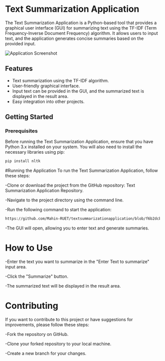 
# Text Summarization Application

The Text Summarization Application is a Python-based tool that provides a graphical user interface (GUI) for summarizing text using the TF-IDF (Term Frequency-Inverse Document Frequency) algorithm. It allows users to input text, and the application generates concise summaries based on the provided input.

![Application Screenshot](screenshots/app_screenshot.png)

## Features

- Text summarization using the TF-IDF algorithm.
- User-friendly graphical interface.
- Input text can be provided in the GUI, and the summarized text is displayed in the result area.
- Easy integration into other projects.

## Getting Started

### Prerequisites

Before running the Text Summarization Application, ensure that you have Python 3.x installed on your system. You will also need to install the necessary libraries using pip:

```bash
pip install nltk
```
#Running the Application
To run the Text Summarization Application, follow these steps:

-Clone or download the project from the GitHub repository: Text Summarization Application Repository.

-Navigate to the project directory using the command line.

-Run the following command to start the application:
```bash
https://github.com/Mahin-RUET/textsummarizationapplication/blob/f6b2dcb179ab4ab21450cb684f9781ae054b185b/test.py
```
-The GUI will open, allowing you to enter text and generate summaries.
# How to Use
-Enter the text you want to summarize in the "Enter Text to summarize" input area.

-Click the "Summarize" button.

-The summarized text will be displayed in the result area.
# Contributing
If you want to contribute to this project or have suggestions for improvements, please follow these steps:

-Fork the repository on GitHub.

-Clone your forked repository to your local machine.

-Create a new branch for your changes.


